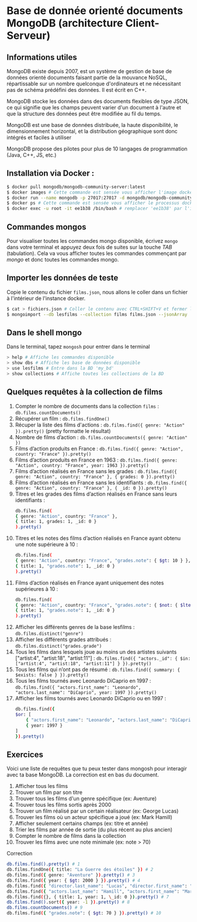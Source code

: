 # Base de donnée orienté documents MongoDB (architecture Client-Serveur)

## Informations utiles

MongoDB existe depuis 2007, est un système de gestion de base de données orienté documents faisant partie de la mouvance NoSQL, répartissable sur un nombre quelconque d'ordinateurs et ne nécessitant pas de schéma prédéfini des données. Il est écrit en C++.

MongoDB stocke les données dans des documents flexibles de type JSON, ce qui signifie que les champs peuvent varier d'un document à l'autre et que la structure des données peut être modifiée au fil du temps.

MongoDB est une base de données distribuée, la haute disponibilité, le dimensionnement horizontal, et la distribution géographique sont donc intégrés et faciles à utiliser

MongoDB propose des pilotes pour plus de 10 langages de programmation (Java, C++, JS, etc.)

## Installation via Docker :

```sh
$ docker pull mongodb/mongodb-community-server:latest
$ docker images # Cette commande est sensée vous afficher l'image docker que vous venez d'installer
$ docker run --name mongodb -p 27017:27017 -d mongodb/mongodb-community-server:latest
$ docker ps # Cette commande est sensée vous afficher le processus docker actuellement en marche
$ docker exec -u root -it ee1b38 /bin/bash # remplacer 'ee1b38' par l'id de votre processus docker
```

## Commandes mongos

Pour visualiser toutes les commandes mongo disponible, écrivez `mongo` dans votre terminal et appuyez deux fois de suites sur la touche _TAB_ (tabulation). Cela va vous afficher toutes les commandes commençant par _mongo_ et donc toutes les commandes mongo.

## Importer les données de teste

Copie le contenu du fichier `films.json`, nous allons le coller dans un fichier à l'intérieur de l'instance docker.

```sh
$ cat > fichiers.json # Coller le contenu avec CTRL+SHIFT+V et fermer l'intéraction avec CTRL+D
$ mongoimport --db lesfilms --collection films films.json --jsonArray
```

## Dans le shell mongo

Dans le terminal, tapez `mongosh` pour entrer dans le terminal

```sh
> help # Affiche les commandes disponible
> show dbs # Affiche les base de données disponible
> use lesfilms # Entre dans la BD 'my_bd'
> show collections # Affiche toutes les collections de la BD
```

## Quelques requêtes à la collection de films

1. Compter le nombre de documents dans la collection `films` : `db.films.countDocuments()`
2. Récupérer un film : `db.films.findOne()`
3. Récuper la liste des films d'actions : `db.films.find({ genre: "Action" }).pretty()` (pretty formatte le résultat)
4. Nombre de films d’action : `db.films.countDocuments({ genre: "Action" })`
5. Films d’action produits en France : `db.films.find({ genre: "Action", country: "France" }).pretty()`
6. Films d’action produits en France en 1963 : `db.films.find({ genre: "Action", country: "France", year: 1963 }).pretty()`
7. Films d’action réalisés en France sans les grades : `db.films.find({ genre: "Action", country: "France" }, { grades: 0 }).pretty()`
8. Films d’action réalisés en France sans les identifiants : `db.films.find({ genre: "Action", country: "France" }, { _id: 0 }).pretty()`
9. Titres et les grades des films d’action réalisés en France sans leurs identifiants :
   ```bash
   db.films.find(
   { genre: "Action", country: "France" },
   { title: 1, grades: 1, _id: 0 }
   ).pretty()
   ```
10. Titres et les notes des films d’action réalisés en France ayant obtenu une note supérieure à 10 :
    ```bash
    db.films.find(
    { genre: "Action", country: "France", "grades.note": { $gt: 10 } },
    { title: 1, "grades.note": 1, _id: 0 }
    ).pretty()
    ```
11. Films d’action réalisés en France ayant uniquement des notes supérieures à 10 :
    ```bash
    db.films.find(
    { genre: "Action", country: "France", "grades.note": { $not: { $lte: 10 } } },
    { title: 1, "grades.note": 1, _id: 0 }
    ).pretty()
    ```
12. Afficher les différents genres de la base lesfilms : `db.films.distinct("genre")`
13. Afficher les différents grades attribués : `db.films.distinct("grades.grade")`
14. Tous les films dans lesquels joue au moins un des artistes suivants ["artist:4", "artist:18", "artist:11"] : `db.films.find({ "actors._id": { $in: ["artist:4", "artist:18", "artist:11"] } }).pretty()`
15. Tous les films qui n’ont pas de résumé : `db.films.find({ summary: { $exists: false } }).pretty()`
16. Tous les films tournés avec Leonardo DiCaprio en 1997 : `db.films.find({ "actors.first_name": "Leonardo", "actors.last_name": "DiCaprio", year: 1997 }).pretty()`
17. Afficher les films tournés avec Leonardo DiCaprio ou en 1997 :
    ```bash
    db.films.find({
    $or: [
        { "actors.first_name": "Leonardo", "actors.last_name": "DiCaprio" },
        { year: 1997 }
    ]
    }).pretty()
    ```

## Exercices

Voici une liste de requêtes que tu peux tester dans mongosh pour interagir avec ta base MongoDB. La correction est en bas du document.

1. Afficher tous les films
2. Trouver un film par son titre
3. Trouver tous les films d'un genre spécifique (ex: Aventure)
4. Trouver tous les films sortis après 2000
5. Trouver un film réalisé par un certain réalisateur (ex: George Lucas)
6. Trouver les films où un acteur spécifique a joué (ex: Mark Hamill)
7. Afficher seulement certains champs (ex: titre et année)
8. Trier les films par année de sortie (du plus récent au plus ancien)
9. Compter le nombre de films dans la collection
10. Trouver les films avec une note minimale (ex: note > 70)

Correction

```bash
db.films.find().pretty() # 1
db.films.findOne({ title: "La Guerre des étoiles" }) # 2
db.films.find({ genre: "Aventure" }).pretty() # 3
db.films.find({ year: { $gt: 2000 } }).pretty() # 4
db.films.find({ "director.last_name": "Lucas", "director.first_name": "George" }).pretty() # 5
db.films.find({ "actors.last_name": "Hamill", "actors.first_name": "Mark" }).pretty() # 6
db.films.find({}, { title: 1, year: 1, \_id: 0 }).pretty() # 7
db.films.find().sort({ year: -1 }).pretty() # 8
db.films.countDocuments() # 9
db.films.find({ "grades.note": { $gt: 70 } }).pretty() # 10
```
